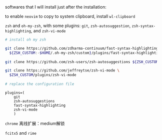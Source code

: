 softwares that I will install just after the installation:

to enable `neovim`  to copy to system clipboard, install `wl-clipboard`

`zsh` and `oh-my-zsh`, with some plugins: `git`, `zsh-autosuggestion`, `zsh-syntax-highlighting`, and `zsh-vi-mode`

```bash
# install oh my zsh

git clone https://github.com/zdharma-continuum/fast-syntax-highlighting.git \
  ${ZSH_CUSTOM:-$HOME/.oh-my-zsh/custom}/plugins/fast-syntax-highlighting
  
git clone https://github.com/zsh-users/zsh-autosuggestions ${ZSH_CUSTOM:-~/.oh-my-zsh/custom}/plugins/zsh-autosuggestions

git clone https://github.com/jeffreytse/zsh-vi-mode \
  $ZSH_CUSTOM/plugins/zsh-vi-mode
  
# replace the configuration file
```

```shell
plugins=(
	git
	zsh-autosuggestions
	fast-syntax-highlighting
	zsh-vi-mode
	)
```



`chrome` 离线扩展：medium解锁

`fcitx5` and `rime`